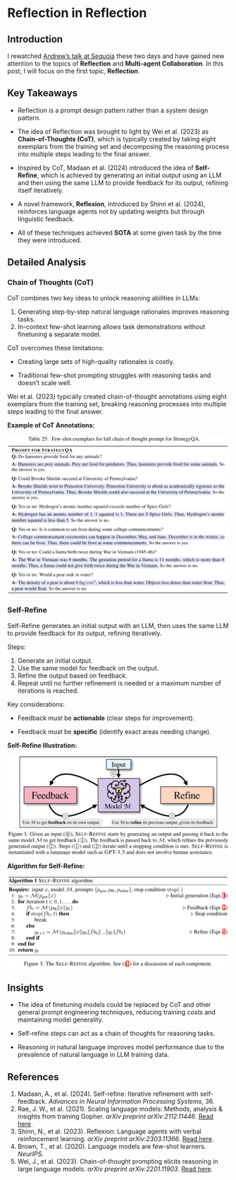# Reflection in Reflection

## Introduction

I rewatched [Andrew’s talk at Sequoia](https://www.youtube.com/watch?v=sal78ACtGTc&t=197s) these two days and have gained new attention to the topics of **Reflection** and **Multi-agent Collaboration**. In this post, I will focus on the first topic, **Reflection**.

## Key Takeaways

- Reflection is a prompt design pattern rather than a system design pattern.

- The idea of Reflection was brought to light by Wei et al. (2023) as **Chain-of-Thoughts (CoT)**, which is typically created by taking eight exemplars from the training set and decomposing the reasoning process into multiple steps leading to the final answer.

- Inspired by CoT, Madaan et al. (2024) introduced the idea of **Self-Refine**, which is achieved by generating an initial output using an LLM and then using the same LLM to provide feedback for its output, refining itself iteratively.

- A novel framework, **Reflexion**, introduced by Shinn et al. (2024), reinforces language agents not by updating weights but through linguistic feedback.

- All of these techniques achieved **SOTA** at some given task by the time they were introduced.

## Detailed Analysis

### Chain of Thoughts (CoT)

CoT combines two key ideas to unlock reasoning abilities in LLMs:

1. Generating step-by-step natural language rationales improves reasoning tasks.
2. In-context few-shot learning allows task demonstrations without finetuning a separate model.

CoT overcomes these limitations:

- Creating large sets of high-quality rationales is costly.

- Traditional few-shot prompting struggles with reasoning tasks and doesn’t scale well.

Wei et al. (2023) typically created chain-of-thought annotations using eight exemplars from the training set, breaking reasoning processes into multiple steps leading to the final answer.

**Example of CoT Annotations:**

![Wei et al. 2024](./cot-exemplar.png)

### Self-Refine

Self-Refine generates an initial output with an LLM, then uses the same LLM to provide feedback for its output, refining iteratively.

Steps:

1. Generate an initial output.
2. Use the same model for feedback on the output.
3. Refine the output based on feedback.
4. Repeat until no further refinement is needed or a maximum number of iterations is reached.

Key considerations:

- Feedback must be **actionable** (clear steps for improvement).

- Feedback must be **specific** (identify exact areas needing change).

**Self-Refine Illustration:**

![Madaan et al. 2024](./self-refine.png)

**Algorithm for Self-Refine:**

![The Algorithm for Self-Refine](./self-refine-algo.png)

## Insights

- The idea of finetuning models could be replaced by CoT and other general prompt engineering techniques, reducing training costs and maintaining model generality.

- Self-refine steps can act as a chain of thoughts for reasoning tasks.

- Reasoning in natural language improves model performance due to the prevalence of natural language in LLM training data.

## References

1. Madaan, A., et al. (2024). Self-refine: Iterative refinement with self-feedback. _Advances in Neural Information Processing Systems_, 36.
2. Rae, J. W., et al. (2021). Scaling language models: Methods, analysis & insights from training Gopher. _arXiv preprint arXiv:2112.11446_. [Read here](https://arxiv.org/abs/2112.11446).
3. Shinn, N., et al. (2023). Reflexion: Language agents with verbal reinforcement learning. _arXiv preprint arXiv:2303.11366_. [Read here](https://arxiv.org/abs/2303.11366).
4. Brown, T., et al. (2020). Language models are few-shot learners. _NeurIPS_.
5. Wei, J., et al. (2023). Chain-of-thought prompting elicits reasoning in large language models. _arXiv preprint arXiv:2201.11903_. [Read here](https://arxiv.org/abs/2201.11903).
